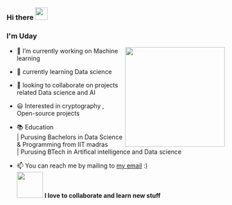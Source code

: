 ### Hi there <img src="https://github.com/TheDudeThatCode/TheDudeThatCode/blob/master/Assets/Hi.gif" width="29px">
### I'm Uday 
<img align='right' src="https://media.giphy.com/media/M9gbBd9nbDrOTu1Mqx/giphy.gif" width="230">






- 🔭 I’m currently working on Machine learning
- 🌱 currently learning Data science
- 👯 looking to collaborate on projects related Data science and AI
- 😃 Interested in cryptography , Open-source projects
- 📚 Education\
     |  Purusing Bachelors in Data Science & Programming from IIT madras\
     |  Purusing BTech in Artifical intelligence and Data science

- 📫 You can reach me by mailing to [my email](mailto:21f1003798@student.onlinedegree.iitm.ac.in) :)\
<img src="https://media.giphy.com/media/LnQjpWaON8nhr21vNW/giphy.gif" width="60"> **I love to collaborate and learn new stuff**


